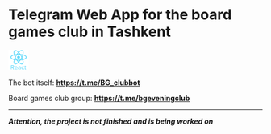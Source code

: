 # Telegram Web App for the board games club in Tashkent

<div>
  <img src="https://github.com/devicons/devicon/blob/master/icons/react/react-original-wordmark.svg" title="React" alt="React" width="40" height="40"/>&nbsp;
</div>

The bot itself: **https://t.me/BG_clubbot**

Board games club group: **https://t.me/bgeveningclub**

---

***Attention, the project is not finished and is being worked on***
